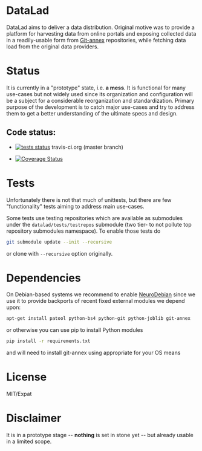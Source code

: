 # DataLad

DataLad aims to deliver a data distribution.  Original motive was to provide
a platform for harvesting data from online portals and
exposing collected data in a readily-usable form from [Git-annex]
repositories, while fetching data load from the original data providers.

# Status


It is currently in a "prototype" state, i.e. **a mess**. It is functional for
many use-cases but not widely used since its organization and configuration will
be a subject for a considerable reorganization and standardization.  Primary
purpose of the development is to catch major use-cases and try to address them
to get a better understanding of the ultimate specs and design.

## Code status:

* [![tests status](https://secure.travis-ci.org/datalad/datalad.png?branch=master)](https://travis-ci.org/datalad/datalad) travis-ci.org (master branch)

* [![Coverage Status](https://coveralls.io/repos/datalad/datalad/badge.png?branch=master)](https://coveralls.io/r/datalad/datalad)


# Tests

Unfortunately there is not that much of unittests, but there are few
"functionality" tests aiming to address main use-cases.

Some tests use testing repositories which are available as submodules
under the `datalad/tests/testrepos` submodule (two tier- to not pollute
top repository submodules namespace).  To enable those tests do

```sh
git submodule update --init --recursive
```

or clone with `--recursive` option originally.

# Dependencies

On Debian-based systems we recommend to enable
[NeuroDebian](http://neuro.debian.net) since we use it to provide
backports of recent fixed external modules we depend upon:

```sh
apt-get install patool python-bs4 python-git python-joblib git-annex
```

or otherwise you can use pip to install Python modules

```sh
pip install -r requirements.txt
```

and will need to install git-annex using appropriate for your OS means

# License

MIT/Expat

# Disclaimer

It is in a prototype stage -- **nothing** is set in stone yet -- but
already usable in a limited scope.

[Git-annex]: http://git-annex.branchable.com
